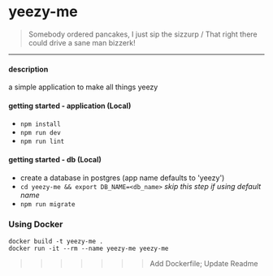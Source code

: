 # yeezy-me
> Somebody ordered pancakes, I just sip the sizzurp /
> That right there could drive a sane man bizzerk!

---

#### description
a simple application to make all things yeezy

#### getting started - application (Local)
- `npm install`
- `npm run dev`
- `npm run lint`

#### getting started - db (Local)
- create a database in postgres (app name defaults to 'yeezy')
- `cd yeezy-me && export DB_NAME=<db_name>` *skip this step if using default name*
- `npm run migrate`

### Using Docker
```
docker build -t yeezy-me .
docker run -it --rm --name yeezy-me yeezy-me
```
>>>>>>> Add Dockerfile; Update Readme
